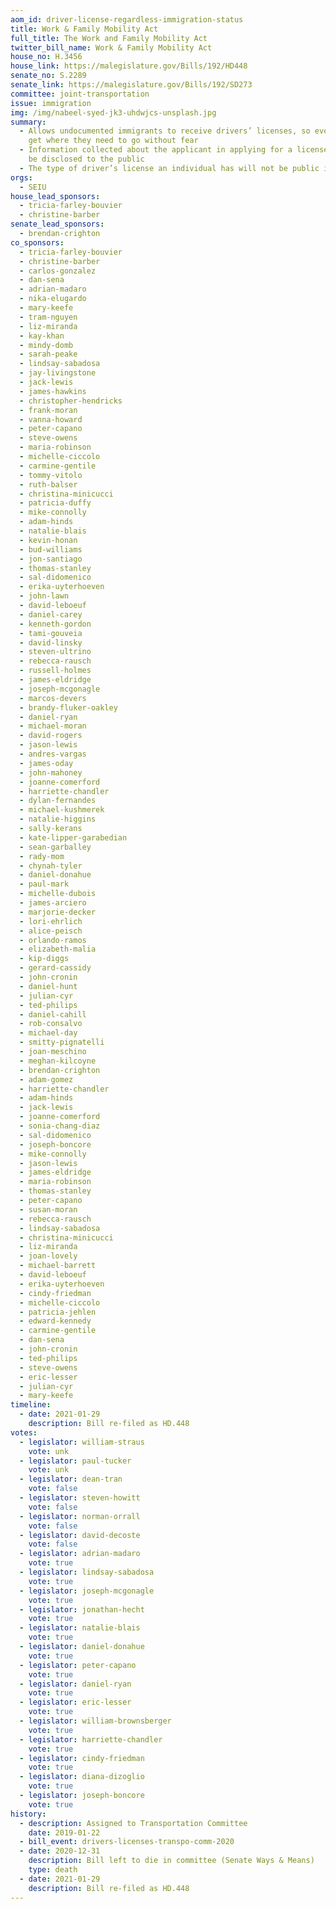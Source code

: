 ```yaml
---
aom_id: driver-license-regardless-immigration-status
title: Work & Family Mobility Act
full_title: The Work and Family Mobility Act
twitter_bill_name: Work & Family Mobility Act
house_no: H.3456
house_link: https://malegislature.gov/Bills/192/HD448
senate_no: S.2289
senate_link: https://malegislature.gov/Bills/192/SD273
committee: joint-transportation
issue: immigration
img: /img/nabeel-syed-jk3-uhdwjcs-unsplash.jpg
summary:
  - Allows undocumented immigrants to receive drivers’ licenses, so everyone can
    get where they need to go without fear
  - Information collected about the applicant in applying for a license will not
    be disclosed to the public
  - The type of driver’s license an individual has will not be public information
orgs:
  - SEIU
house_lead_sponsors:
  - tricia-farley-bouvier
  - christine-barber
senate_lead_sponsors:
  - brendan-crighton
co_sponsors:
  - tricia-farley-bouvier
  - christine-barber
  - carlos-gonzalez
  - dan-sena
  - adrian-madaro
  - nika-elugardo
  - mary-keefe
  - tram-nguyen
  - liz-miranda
  - kay-khan
  - mindy-domb
  - sarah-peake
  - lindsay-sabadosa
  - jay-livingstone
  - jack-lewis
  - james-hawkins
  - christopher-hendricks
  - frank-moran
  - vanna-howard
  - peter-capano
  - steve-owens
  - maria-robinson
  - michelle-ciccolo
  - carmine-gentile
  - tommy-vitolo
  - ruth-balser
  - christina-minicucci
  - patricia-duffy
  - mike-connolly
  - adam-hinds
  - natalie-blais
  - kevin-honan
  - bud-williams
  - jon-santiago
  - thomas-stanley
  - sal-didomenico
  - erika-uyterhoeven
  - john-lawn
  - david-leboeuf
  - daniel-carey
  - kenneth-gordon
  - tami-gouveia
  - david-linsky
  - steven-ultrino
  - rebecca-rausch
  - russell-holmes
  - james-eldridge
  - joseph-mcgonagle
  - marcos-devers
  - brandy-fluker-oakley
  - daniel-ryan
  - michael-moran
  - david-rogers
  - jason-lewis
  - andres-vargas
  - james-oday
  - john-mahoney
  - joanne-comerford
  - harriette-chandler
  - dylan-fernandes
  - michael-kushmerek
  - natalie-higgins
  - sally-kerans
  - kate-lipper-garabedian
  - sean-garballey
  - rady-mom
  - chynah-tyler
  - daniel-donahue
  - paul-mark
  - michelle-dubois
  - james-arciero
  - marjorie-decker
  - lori-ehrlich
  - alice-peisch
  - orlando-ramos
  - elizabeth-malia
  - kip-diggs
  - gerard-cassidy
  - john-cronin
  - daniel-hunt
  - julian-cyr
  - ted-philips
  - daniel-cahill
  - rob-consalvo
  - michael-day
  - smitty-pignatelli
  - joan-meschino
  - meghan-kilcoyne
  - brendan-crighton
  - adam-gomez
  - harriette-chandler
  - adam-hinds
  - jack-lewis
  - joanne-comerford
  - sonia-chang-diaz
  - sal-didomenico
  - joseph-boncore
  - mike-connolly
  - jason-lewis
  - james-eldridge
  - maria-robinson
  - thomas-stanley
  - peter-capano
  - susan-moran
  - rebecca-rausch
  - lindsay-sabadosa
  - christina-minicucci
  - liz-miranda
  - joan-lovely
  - michael-barrett
  - david-leboeuf
  - erika-uyterhoeven
  - cindy-friedman
  - michelle-ciccolo
  - patricia-jehlen
  - edward-kennedy
  - carmine-gentile
  - dan-sena
  - john-cronin
  - ted-philips
  - steve-owens
  - eric-lesser
  - julian-cyr
  - mary-keefe
timeline:
  - date: 2021-01-29
    description: Bill re-filed as HD.448
votes:
  - legislator: william-straus
    vote: unk
  - legislator: paul-tucker
    vote: unk
  - legislator: dean-tran
    vote: false
  - legislator: steven-howitt
    vote: false
  - legislator: norman-orrall
    vote: false
  - legislator: david-decoste
    vote: false
  - legislator: adrian-madaro
    vote: true
  - legislator: lindsay-sabadosa
    vote: true
  - legislator: joseph-mcgonagle
    vote: true
  - legislator: jonathan-hecht
    vote: true
  - legislator: natalie-blais
    vote: true
  - legislator: daniel-donahue
    vote: true
  - legislator: peter-capano
    vote: true
  - legislator: daniel-ryan
    vote: true
  - legislator: eric-lesser
    vote: true
  - legislator: william-brownsberger
    vote: true
  - legislator: harriette-chandler
    vote: true
  - legislator: cindy-friedman
    vote: true
  - legislator: diana-dizoglio
    vote: true
  - legislator: joseph-boncore
    vote: true
history:
  - description: Assigned to Transportation Committee
    date: 2019-01-22
  - bill_event: drivers-licenses-transpo-comm-2020
  - date: 2020-12-31
    description: Bill left to die in committee (Senate Ways & Means)
    type: death
  - date: 2021-01-29
    description: Bill re-filed as HD.448
---
```

